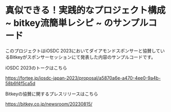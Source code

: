 #  真似できる！実践的なプロジェクト構成 ~ bitkey流簡単レシピ ~ のサンプルコード

このプロジェクトはiOSDC 2023においてダイアモンドスポンサーと協賛しているBitkeyがスポンサーセッションにて発表した内容のサンプルコードです。

iOSDC 2023のトークはこちら

https://fortee.jp/iosdc-japan-2023/proposal/a5870a6e-a470-4ee0-9a4b-58b6f4f5ca5d

Bitkeyの協賛に関するプレスリリースはこちら

https://bitkey.co.jp/newsroom/20230815/
